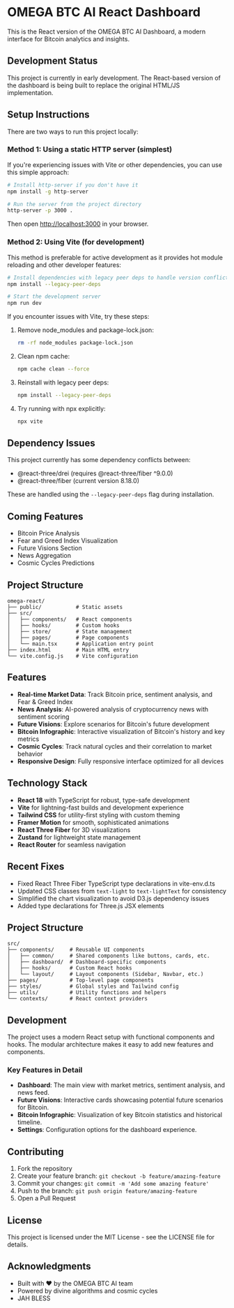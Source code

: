 # OMEGA BTC AI React Dashboard

This is the React version of the OMEGA BTC AI Dashboard, a modern interface for Bitcoin analytics and insights.

## Development Status

This project is currently in early development. The React-based version of the dashboard is being built to replace the original HTML/JS implementation.

## Setup Instructions

There are two ways to run this project locally:

### Method 1: Using a static HTTP server (simplest)

If you're experiencing issues with Vite or other dependencies, you can use this simple approach:

```bash
# Install http-server if you don't have it
npm install -g http-server

# Run the server from the project directory
http-server -p 3000 .
```

Then open <http://localhost:3000> in your browser.

### Method 2: Using Vite (for development)

This method is preferable for active development as it provides hot module reloading and other developer features:

```bash
# Install dependencies with legacy peer deps to handle version conflicts
npm install --legacy-peer-deps

# Start the development server
npm run dev
```

If you encounter issues with Vite, try these steps:

1. Remove node_modules and package-lock.json:

   ```bash
   rm -rf node_modules package-lock.json
   ```

2. Clean npm cache:

   ```bash
   npm cache clean --force
   ```

3. Reinstall with legacy peer deps:

   ```bash
   npm install --legacy-peer-deps
   ```

4. Try running with npx explicitly:

   ```bash
   npx vite
   ```

## Dependency Issues

This project currently has some dependency conflicts between:

- @react-three/drei (requires @react-three/fiber ^9.0.0)
- @react-three/fiber (current version 8.18.0)

These are handled using the `--legacy-peer-deps` flag during installation.

## Coming Features

- Bitcoin Price Analysis
- Fear and Greed Index Visualization
- Future Visions Section
- News Aggregation
- Cosmic Cycles Predictions

## Project Structure

```
omega-react/
├── public/           # Static assets
├── src/
│   ├── components/   # React components
│   ├── hooks/        # Custom hooks
│   ├── store/        # State management
│   ├── pages/        # Page components
│   └── main.tsx      # Application entry point
├── index.html        # Main HTML entry
└── vite.config.js    # Vite configuration
```

## Features

- **Real-time Market Data**: Track Bitcoin price, sentiment analysis, and Fear & Greed Index
- **News Analysis**: AI-powered analysis of cryptocurrency news with sentiment scoring
- **Future Visions**: Explore scenarios for Bitcoin's future development
- **Bitcoin Infographic**: Interactive visualization of Bitcoin's history and key metrics
- **Cosmic Cycles**: Track natural cycles and their correlation to market behavior
- **Responsive Design**: Fully responsive interface optimized for all devices

## Technology Stack

- **React 18** with TypeScript for robust, type-safe development
- **Vite** for lightning-fast builds and development experience
- **Tailwind CSS** for utility-first styling with custom theming
- **Framer Motion** for smooth, sophisticated animations
- **React Three Fiber** for 3D visualizations
- **Zustand** for lightweight state management
- **React Router** for seamless navigation

## Recent Fixes

- Fixed React Three Fiber TypeScript type declarations in vite-env.d.ts
- Updated CSS classes from `text-light` to `text-lightText` for consistency
- Simplified the chart visualization to avoid D3.js dependency issues
- Added type declarations for Three.js JSX elements

## Project Structure

```
src/
├── components/     # Reusable UI components
│   ├── common/     # Shared components like buttons, cards, etc.
│   ├── dashboard/  # Dashboard-specific components
│   ├── hooks/      # Custom React hooks
│   └── layout/     # Layout components (Sidebar, Navbar, etc.)
├── pages/          # Top-level page components
├── styles/         # Global styles and Tailwind config
├── utils/          # Utility functions and helpers
└── contexts/       # React context providers
```

## Development

The project uses a modern React setup with functional components and hooks. The modular architecture makes it easy to add new features and components.

### Key Features in Detail

- **Dashboard**: The main view with market metrics, sentiment analysis, and news feed.
- **Future Visions**: Interactive cards showcasing potential future scenarios for Bitcoin.
- **Bitcoin Infographic**: Visualization of key Bitcoin statistics and historical timeline.
- **Settings**: Configuration options for the dashboard experience.

## Contributing

1. Fork the repository
2. Create your feature branch: `git checkout -b feature/amazing-feature`
3. Commit your changes: `git commit -m 'Add some amazing feature'`
4. Push to the branch: `git push origin feature/amazing-feature`
5. Open a Pull Request

## License

This project is licensed under the MIT License - see the LICENSE file for details.

## Acknowledgments

- Built with ❤️ by the OMEGA BTC AI team
- Powered by divine algorithms and cosmic cycles
- JAH BLESS
